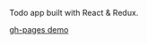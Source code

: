 Todo app built with React & Redux.

<a href="https://aisokjonov.github.io/react-redux-todo/">gh-pages demo</a>